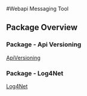 #Webapi Messaging Tool

## Package Overview
### Package - Api Versioning
[ApiVersioning](https://github.com/dotnet/aspnet-api-versioning)

### Package - Log4Net
[Log4Net](https://logging.apache.org/log4net/)